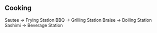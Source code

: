 ## Cooking
Sautee -> Frying Station
BBQ -> Grilling Station
Braise -> Boiling Station
Sashimi -> Beverage Station
